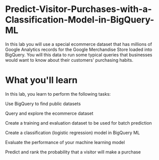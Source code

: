 # Predict-Visitor-Purchases-with-a-Classification-Model-in-BigQuery-ML

In this lab you will use a special ecommerce dataset that has millions of Google Analytics records for the Google Merchandise Store loaded into BigQuery. You will this data to run some typical queries that businesses would want to know about their customers' purchasing habits.


# What you'll learn
In this lab, you learn to perform the following tasks:

Use BigQuery to find public datasets

Query and explore the ecommerce dataset

Create a training and evaluation dataset to be used for batch prediction

Create a classification (logistic regression) model in BigQuery ML

Evaluate the performance of your machine learning model

Predict and rank the probability that a visitor will make a purchase

